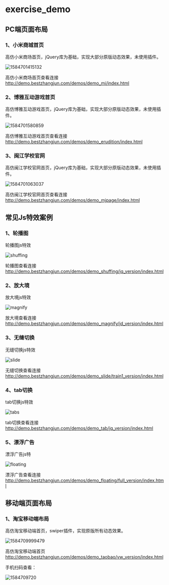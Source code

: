 # exercise_demo
## PC端页面布局

### 1、小米商城首页

 高仿小米商场首页，jQuery库为基础，实现大部分原版动态效果，未使用插件。 

![1584701415132]( http://demo.bestzhangjun.com/imgs/demos/1584701415132.png)

 高仿小米商场首页查看连接  http://demo.bestzhangjun.com/demos/demo_mi/index.html 



### 2、博雅互动游戏首页

 高仿博雅互动游戏首页，jQuery库为基础，实现大部分原版动态效果，未使用插件。 

![1584701580859](http://demo.bestzhangjun.com/imgs/demos/1584701580859.png)

高仿博雅互动游戏首页查看连接  http://demo.bestzhangjun.com/demos/demo_erudition/index.html 



### 3、闽江学校官网

 高仿闽江学校官网首页，jQuery库为基础，实现大部分原版动态效果，未使用插件。 

![1584701063037](http://demo.bestzhangjun.com/imgs/demos/1584701063037.png)

 高仿闽江学校官网首页查看连接  http://demo.bestzhangjun.com/demos/demo_mjpage/index.html 



## 常见Js特效案例

### 1、轮播图

轮播图js特效

![shuffing](http://demo.bestzhangjun.com/imgs/demos/shuffing.gif)

轮播图查看连接  http://demo.bestzhangjun.com/demos/demo_shuffing/jq_version/index.html 



### 2、放大境

放大境js特效

![magnify](http://demo.bestzhangjun.com/imgs/demos/magnify.gif)

放大境查看连接  http://demo.bestzhangjun.com/demos/demo_magnify/jd_version/index.html 



### 3、无缝切换

无缝切换js特效

![slide](http://demo.bestzhangjun.com/imgs/demos/slide.gif)

无缝切换查看连接  http://demo.bestzhangjun.com/demos/demo_slide/train1_version/index.html 



### 4、tab切换

tab切换js特效

![tabs](http://demo.bestzhangjun.com/imgs/demos/tabs.gif)

tab切换查看连接  http://demo.bestzhangjun.com/demos/demo_tab/jq_version/index.html 





### 5、漂浮广告

漂浮广告js特

![floating](http://demo.bestzhangjun.com/imgs/demos/floating.gif)

漂浮广告查看连接  http://demo.bestzhangjun.com/demos/demo_floating/full_version/index.html 



## 移动端页面布局

### 1、淘宝移动端布局

高仿淘宝移动端首页，swiper插件，实现原版所有动态效果。

![1584709999479](http://demo.bestzhangjun.com/imgs/demos/1584709999479.png)

高仿淘宝移动端首页  http://demo.bestzhangjun.com/demos/demo_taobao/vw_version/index.html  

手机扫码查看： 



![1584709720](http://demo.bestzhangjun.com/imgs/demos/1584709720.png)



